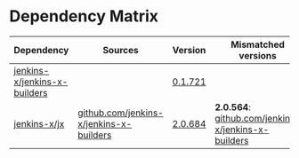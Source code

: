 # Dependency Matrix

Dependency | Sources | Version | Mismatched versions
---------- | ------- | ------- | -------------------
[jenkins-x/jenkins-x-builders](https://github.com/jenkins-x/jenkins-x-builders.git) |  | [0.1.721]() | 
[jenkins-x/jx](https://github.com/jenkins-x/jx.git) | [github.com/jenkins-x/jenkins-x-builders](https://github.com/jenkins-x/jenkins-x-builders) | [2.0.684](https://github.com/jenkins-x/jx/releases/tag/v2.0.684) | **2.0.564**: [github.com/jenkins-x/jenkins-x-builders](https://github.com/jenkins-x/jenkins-x-builders)
